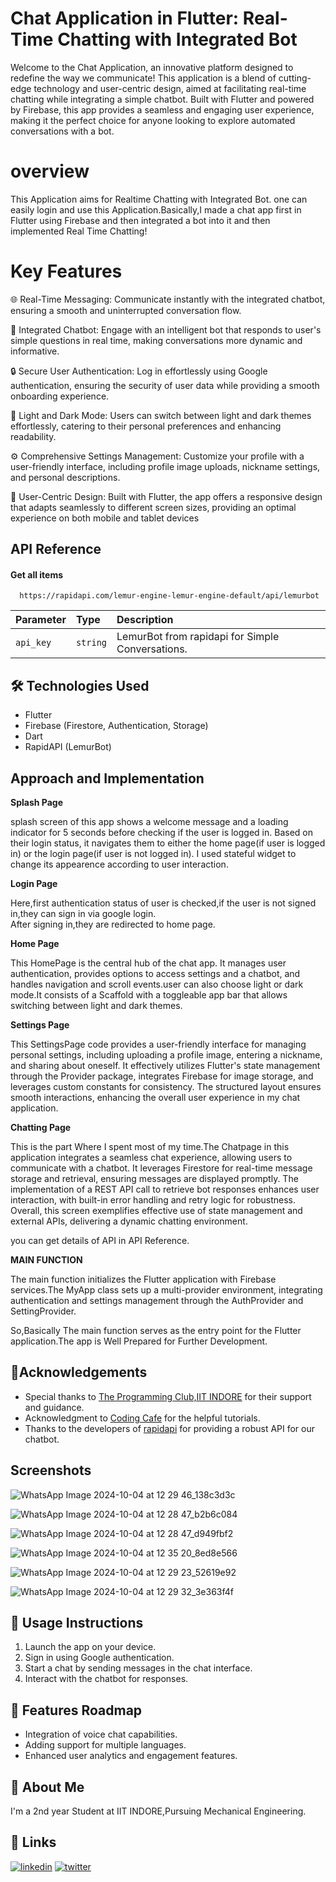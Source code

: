 
# Chat Application in Flutter: Real-Time Chatting with Integrated Bot  

Welcome to the Chat Application, an innovative platform designed to redefine the way we communicate! 
This application is a blend of cutting-edge technology and user-centric design, aimed at facilitating real-time chatting while integrating a simple chatbot. Built with Flutter and powered by Firebase, this app provides a seamless and engaging user experience, making it the perfect choice for anyone looking to explore automated conversations with a bot.  

# overview

This Application aims for Realtime Chatting with Integrated Bot. 
one can easily login and use this Application.Basically,I made a chat app first in Flutter using Firebase and then integrated a 
bot into it and then implemented Real Time Chatting!  

# Key Features  

🌐 Real-Time Messaging: Communicate instantly with the integrated chatbot, ensuring a smooth and uninterrupted conversation flow.  

🤖 Integrated Chatbot: Engage with an intelligent bot that responds to user's simple questions in real time, making conversations more dynamic and informative.  

🔒 Secure User Authentication: Log in effortlessly using Google authentication, ensuring the security of user data while providing a smooth onboarding experience.  

🌙 Light and Dark Mode: Users can switch between light and dark themes effortlessly, catering to their personal preferences and enhancing readability.  

⚙️ Comprehensive Settings Management: Customize your profile with a user-friendly interface, including profile image uploads, nickname settings, and personal descriptions.  

📱 User-Centric Design: Built with Flutter, the app offers a responsive design that adapts seamlessly to different screen sizes, providing an optimal experience on both mobile and tablet devices


## API Reference

#### Get all items

```http
  https://rapidapi.com/lemur-engine-lemur-engine-default/api/lemurbot
```

| Parameter | Type     | Description                |
| :-------- | :------- | :------------------------- |
| `api_key` | `string` | LemurBot from rapidapi for Simple Conversations. |  

## 🛠️ Technologies Used

- Flutter
- Firebase (Firestore, Authentication, Storage)
- Dart
- RapidAPI (LemurBot)





## Approach and Implementation

**Splash Page**  

splash screen of this app  shows a welcome message and a loading indicator for 5 seconds before checking if the user is logged in. Based on their login status, it navigates them to either the home page(if user is logged in) or the login page(if user is not logged in).
I used stateful widget to change its appearence according to user interaction. 

**Login Page**  

Here,first authentication status of user is checked,if the user is not signed in,they can sign in via google login.  
After signing in,they are redirected to home page.  

**Home Page**  

This HomePage is the central hub of the chat app. It manages user authentication, provides options to access settings and a chatbot, and handles navigation and scroll events.user can also choose light or dark mode.It consists of a Scaffold with a toggleable app bar that allows switching between light and dark themes.  

**Settings Page**  

This SettingsPage code provides a user-friendly interface for managing personal settings, including uploading a profile image, entering a nickname, and sharing about oneself. It effectively utilizes Flutter's state management through the Provider package, integrates Firebase for image storage, and leverages custom constants for consistency. The structured layout ensures smooth interactions, enhancing the overall user experience in my chat application.  

**Chatting Page**  

This is the part Where I spent most of my time.The Chatpage in this  application integrates a seamless chat experience, allowing users to communicate with a chatbot. It leverages Firestore for real-time message storage and retrieval, ensuring messages are displayed promptly. The implementation of a REST API call to retrieve bot responses enhances user interaction, with built-in error handling and retry logic for robustness. Overall, this screen exemplifies effective use of state management and external APIs, delivering a dynamic chatting environment.  

you can get details of API in API Reference.  


**MAIN FUNCTION**  

The main function initializes the Flutter application with Firebase services.The MyApp class sets up a multi-provider environment, integrating authentication and settings management through the AuthProvider and SettingProvider.  

So,Basically The main function serves as the entry point for the Flutter application.The app is Well Prepared for Further Development.










## 🙏Acknowledgements

 - Special thanks to [The Programming Club,IIT INDORE](http://progclub.iiti.ac.in/) for their support and guidance.
 - Acknowledgment to [Coding Cafe](https://www.youtube.com/playlist?list=PLxefhmF0pcPm1rsPMBNaivKmr_jY2dewJ) for the helpful tutorials.
 - Thanks to the developers of [rapidapi](https://rapidapi.com/hub) for providing a robust API for our chatbot.


  

## Screenshots

![WhatsApp Image 2024-10-04 at 12 29 46_138c3d3c](https://github.com/user-attachments/assets/bd0c552c-0b44-4095-9463-fcc4f3801fa6) 

![WhatsApp Image 2024-10-04 at 12 28 47_b2b6c084](https://github.com/user-attachments/assets/fb2fe82b-4909-4579-9b22-355b1288cb06) 

![WhatsApp Image 2024-10-04 at 12 28 47_d949fbf2](https://github.com/user-attachments/assets/f15ac37c-4145-4b61-8f65-8b9455d110fd)

![WhatsApp Image 2024-10-04 at 12 35 20_8ed8e566](https://github.com/user-attachments/assets/04d3350d-2a33-4b55-ad1b-3bba1db10794)  

![WhatsApp Image 2024-10-04 at 12 29 23_52619e92](https://github.com/user-attachments/assets/72d0bf3e-676f-45b0-8d28-96d47a5e7c8e) 

![WhatsApp Image 2024-10-04 at 12 29 32_3e363f4f](https://github.com/user-attachments/assets/7e856128-17ac-41f3-9668-48ca56e89ba7)  

## 📖 Usage Instructions

1. Launch the app on your device.
2. Sign in using Google authentication.
3. Start a chat by sending messages in the chat interface.
4. Interact with the chatbot for responses.

## 🚧 Features Roadmap

- Integration of voice chat capabilities.
- Adding support for multiple languages.
- Enhanced user analytics and engagement features.

## 🚀 About Me
I'm a 2nd year Student at IIT INDORE,Pursuing Mechanical Engineering.  



## 🔗 Links

[![linkedin](https://www.linkedin.com/in/harsh-anand-58aab52b8?utm_source=share&utm_campaign=share_via&utm_content=profile&utm_medium=android_app)](https://www.linkedin.com/)
[![twitter](https://x.com/keen_otter?t=q4AHX_r0yWVGzxA-DybJGw&s=08)](https://twitter.com/)  









